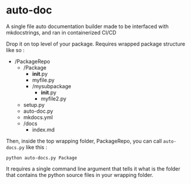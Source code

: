 # auto-doc
A single file auto documentation builder made to be interfaced with mkdocstrings, and ran in containerized CI/CD

Drop it on top level of your package. Requires wrapped package structure like so :

- /PackageRepo
  - /Package
    - __init__.py
    - myfile.py
    - /mysubpackage
      - __init__.py
      - myfile2.py
  - setup.py
  - auto-doc.py
  - mkdocs.yml
  - /docs
    - index.md
    
 Then, inside the top wrapping folder, PackageRepo, you can call `auto-docs.py` like this :
 ```
 python auto-docs.py Package
 ```
 It requires a single command line argument that tells it what is the folder that contains the python source files in your wrapping folder.   
